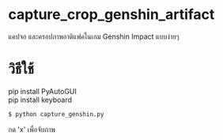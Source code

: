 # capture_crop_genshin_artifact
แคปจอ และครอปภาพอาติแฟคในเกม Genshin Impact แบบง่ายๆ
# วิธีใช้
pip install PyAutoGUI <br>
pip install keyboard  <br>

 ```sh
$ python capture_genshin.py
```

กด 'x' เพื่อจับภาพ
